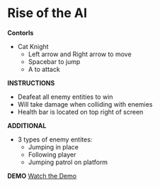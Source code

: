 # Rise of the AI

**Contorls**

- Cat Knight
  - Left arrow and Right arrow to move
  - Spacebar to jump
  - A to attack

**INSTRUCTIONS**

- Deafeat all enemy entities to win
- Will take damage when colliding with enemies
- Health bar is located on top right of screen

**ADDITIONAL**

- 3 types of enemy entites:
  - Jumping in place
  - Following player
  - Jumping patrol on platform

**DEMO**
[Watch the Demo](https://drive.google.com/file/d/1xr1XUPR-f9h0TADM7f_Y-mBk7PgT8Xr6/view?usp=drive_link)
